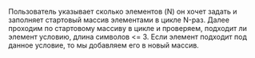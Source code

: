 Пользователь указывает сколько элементов (N) он хочет задать и заполняет стартовый массив элементами в цикле N-раз.
Далее проходим по стартовому массиву в цикле и проверяем, подходит ли элемент условию, длина символов <= 3. 
Если элемент подходит под данное условие, то мы добавляем его в новый массив.

